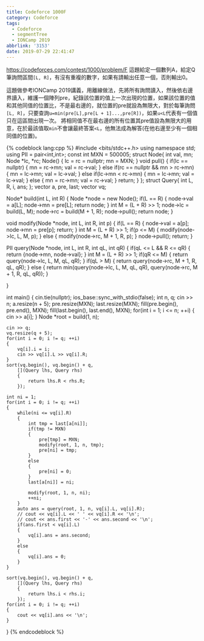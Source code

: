 ```yaml
---
title: Codeforce 1000F
category: Codeforce
tags:
  - Codeforce
  - segmentTree
  - IONCamp 2019
abbrlink: '3153'
date: 2019-07-29 22:41:47
---
```

https://codeforces.com/contest/1000/problem/F
這題給定一個數列A，給定Q筆詢問區間`[L, R]`，有沒有重複的數字，如果有請輸出任意一個，否則輸出0。

這題做參考IONCamp 2019講義，用離線做法，先將所有詢問讀入，然後依右邊界讀入，維護一個陣列pre，紀錄該位置的值上一次出現的位置，如果該位置的值和其他同值的位置比，不是最右邊的，就位置的pre就設為無限大，對於每筆詢問`[L, R]`，只要查詢`u=min(pre[L],pre[L + 1]...,pre[R])`，如果`u<L`代表有一個值只在這區間出現一次。
將相同值不在最右邊的所有位置其pre值設為無限大的用意，在於最該值取`min`不會讓最終答案`<L`，他無法成為解答(在他右邊至少有一個相同值的位置)。

{% codeblock lang:cpp %}
#include <bits/stdc++.h>
using namespace std;
using PII = pair<int,int>;
const int MXN = 500005;
struct Node{
    int val, mn;
    Node *lc, *rc;
    Node()
    {
        lc = rc = nullptr;
        mn = MXN;
    }
    void pull()
    {
        if(lc == nullptr)
        {
            mn = rc->mn;
            val = rc->val;
        }
        else if(rc == nullptr && mn > rc->mn)
        {
            mn = lc->mn;
            val = lc->val;
        }
        else if(lc->mn < rc->mn)
        {
            mn = lc->mn;
            val = lc->val;
        }
        else
        {
            mn = rc->mn;
            val = rc->val;
        }
        return;
    }
};
struct Query{
    int L, R, i, ans;
};
vector<int> a, pre, last;
vector<Query> vq;

Node* build(int L, int R)
{
    Node *node = new Node();
    if(L == R)
    { 
        node->val = a[L];
        node->mn = pre[L];
        return node;
    }
    int M = (L + R) >> 1;
    node->lc = build(L, M);
    node->rc = build(M + 1, R);
    node->pull();
    return node;
}

void modify(Node *node, int L, int R, int p)
{
    if(L == R)
    {
        node->val = a[p];
        node->mn = pre[p];
        return;
    }
    int M = (L + R) >> 1;
    if(p <= M)
    {
        modify(node->lc, L, M, p);
    }
    else
    {
        modify(node->rc, M + 1, R, p);
    }
    node->pull();
    return;
}

PII query(Node *node, int L, int R, int qL, int qR)
{
    if(qL <= L && R <= qR)
    {
        return {node->mn, node->val};
    }
    int M = (L + R) >> 1;
    if(qR <= M)
    {
        return query(node->lc, L, M, qL, qR);
    }
    if(qL > M)
    {
        return query(node->rc, M + 1, R, qL, qR);
    }
    else
    {
        return min(query(node->lc, L, M, qL, qR), query(node->rc, M + 1, R, qL, qR));
    }
    
}

int main()
{
    cin.tie(nullptr); ios_base::sync_with_stdio(false);
    int n, q;
    cin >> n;
    a.resize(n + 5);
    pre.resize(MXN);
    last.resize(MXN);
    fill(pre.begin(), pre.end(), MXN);
    fill(last.begin(), last.end(), MXN);
    for(int i = 1; i <= n; ++i)
    {
        cin >> a[i];
    }
    Node *root = build(1, n);
    
    cin >> q;
    vq.resize(q + 5);
    for(int i = 0; i != q; ++i)
    {
        vq[i].i = i;
        cin >> vq[i].L >> vq[i].R;
    }
    sort(vq.begin(), vq.begin() + q, 
        [](Query lhs, Query rhs)
        {
            return lhs.R < rhs.R;
        });
    
    int ni = 1;
    for(int i = 0; i != q; ++i)
    {
        while(ni <= vq[i].R)
        {
            int tmp = last[a[ni]];
            if(tmp != MXN)
            {
                pre[tmp] = MXN;
                modify(root, 1, n, tmp);
                pre[ni] = tmp;
            }
            else
            {
                pre[ni] = 0;
            }
            last[a[ni]] = ni;
            
            modify(root, 1, n, ni);
            ++ni;
        }
        auto ans = query(root, 1, n, vq[i].L, vq[i].R);
        // cout << vq[i].L << ' ' << vq[i].R << '\n';
        // cout << ans.first << '-' << ans.second << '\n';
        if(ans.first < vq[i].L)
        {
            vq[i].ans = ans.second;
        }
        else
        {
            vq[i].ans = 0;
        }
    }
    
    sort(vq.begin(), vq.begin() + q, 
        [](Query lhs, Query rhs)
        {
            return lhs.i < rhs.i;
        });
    for(int i = 0; i != q; ++i)
    {
        cout << vq[i].ans << '\n';
    }
}
{% endcodeblock %}